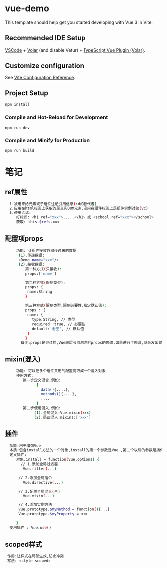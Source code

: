# vue-demo

This template should help get you started developing with Vue 3 in Vite.

## Recommended IDE Setup

[VSCode](https://code.visualstudio.com/) + [Volar](https://marketplace.visualstudio.com/items?itemName=Vue.volar) (and disable Vetur) + [TypeScript Vue Plugin (Volar)](https://marketplace.visualstudio.com/items?itemName=Vue.vscode-typescript-vue-plugin).

## Customize configuration

See [Vite Configuration Reference](https://vitejs.dev/config/).

## Project Setup

```sh
npm install
```

### Compile and Hot-Reload for Development

```sh
npm run dev
```

### Compile and Minify for Production

```sh
npm run build
```


# 笔记


## ref属性
```sh
  1.被用来给元素或子组件注册引用信息(id的替代者)
  2.应用在html标签上获取的是真实DOM元素,应用在组件标签上是组件实例对象(vc)
  3.使用方式:
     打标识: <h1 ref="xxx">.....</h1> 或 <school ref="xxx"></school>
     获取: this.$refs.xxx
```

## 配置项props
```sh
     功能: 让组件接收外部传过来的数据
      (1).传递数据:
      <Demo name="xxx"/>
      (2).接收数据:
         第一种方式(只接收):
         props:['name']

         第二种方式(限制类型):
         props: {
          name:String
         }
         
         第三种方式(限制类型,限制必要性,指定默认值):
         props : {
          name: {
            type:String, // 类型
            required :true, // 必要性
            default:'老王', // 默认值 
          }
         }
       备注:props是只读的,Vue底层会监测你对props的修改,如果进行了修改,就会发出警告,若业务需要确实需要修改,那么请复制props的内容到data中一份,然后去修改data中的数据   
```

## mixin(混入)
```sh
     功能: 可以把多个组件共用的配置提取成一个混入对象
     使用方式:
        第一步定义混合,例如:
              {
                data(){....},
                methods(){....},
                ....
              }
        第二步使用混入,例如:
             (1).全局混入:Vue.mixin(xxx)
             (2).局部混入:mixins:['xxx']    
 ```            

## 插件
```sh
  功能:用于增强Vue
  本质:包含install方法的一个对象,install的第一个参数是Vue ,第二个以后的参数是插件使用者传递的数据
  定义插件:
     对象.install = function(Vue,options) {
       // 1.添加全局过滤器
        Vue.filter(...)

      // 2.添加全局指令
        Vue.directive(...)

      // 3.配置全局混入(合)
        Vue.mixin(...)

      // 4.添加实例方法
      Vue.prototype.$myMethod = function(){...} 
      Vue.prototype.$myProperty = xxx 

     }
  使用插件 : Vue.use()   
```
## scoped样式
```sh
 作用:让样式在局部生效,防止冲突
 写法: <style scoped>
```
                 
